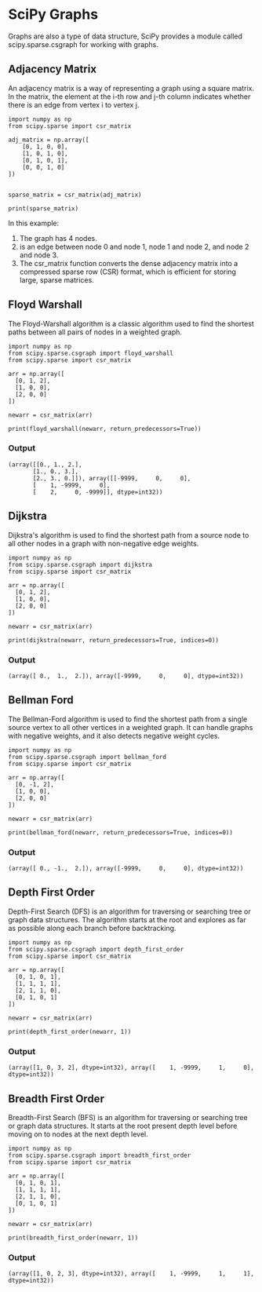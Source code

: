 # SciPy Graphs
Graphs are also a type of data structure, SciPy provides a module called scipy.sparse.csgraph for working with graphs.
## Adjacency Matrix
An adjacency matrix is a way of representing a graph using a square matrix. In the matrix, the element at the i-th row and j-th column indicates whether there is an edge from vertex 
i to vertex j.
```
import numpy as np
from scipy.sparse import csr_matrix

adj_matrix = np.array([
    [0, 1, 0, 0],
    [1, 0, 1, 0],
    [0, 1, 0, 1],
    [0, 0, 1, 0]
])


sparse_matrix = csr_matrix(adj_matrix)

print(sparse_matrix)
```
In this example:

1. The graph has 4 nodes.
2.  is an edge between node 0 and node 1, node 1 and node 2, and node 2 and node 3.
3. The csr_matrix function converts the dense adjacency matrix into a compressed sparse row (CSR) format, which is efficient for storing large, sparse matrices.
## Floyd Warshall
The Floyd-Warshall algorithm is a classic algorithm used to find the shortest paths between all pairs of nodes in a weighted graph.
```
import numpy as np
from scipy.sparse.csgraph import floyd_warshall
from scipy.sparse import csr_matrix

arr = np.array([
  [0, 1, 2],
  [1, 0, 0],
  [2, 0, 0]
])

newarr = csr_matrix(arr)

print(floyd_warshall(newarr, return_predecessors=True))
```
### Output
```
(array([[0., 1., 2.],
       [1., 0., 3.],
       [2., 3., 0.]]), array([[-9999,     0,     0],
       [    1, -9999,     0],
       [    2,     0, -9999]], dtype=int32))
```
## Dijkstra
Dijkstra's algorithm is used to find the shortest path from a source node to all other nodes in a graph with non-negative edge weights.
```
import numpy as np
from scipy.sparse.csgraph import dijkstra
from scipy.sparse import csr_matrix

arr = np.array([
  [0, 1, 2],
  [1, 0, 0],
  [2, 0, 0]
])

newarr = csr_matrix(arr)

print(dijkstra(newarr, return_predecessors=True, indices=0))
```
### Output
```
(array([ 0.,  1.,  2.]), array([-9999,     0,     0], dtype=int32))
```
## Bellman Ford
The Bellman-Ford algorithm is used to find the shortest path from a single source vertex to all other vertices in a weighted graph. It can handle graphs with negative weights, and it also detects negative weight cycles.
```
import numpy as np
from scipy.sparse.csgraph import bellman_ford
from scipy.sparse import csr_matrix

arr = np.array([
  [0, -1, 2],
  [1, 0, 0],
  [2, 0, 0]
])

newarr = csr_matrix(arr)

print(bellman_ford(newarr, return_predecessors=True, indices=0))
```
### Output
```
(array([ 0., -1.,  2.]), array([-9999,     0,     0], dtype=int32))
```
## Depth First Order
Depth-First Search (DFS) is an algorithm for traversing or searching tree or graph data structures. The algorithm starts at the root and explores as far as possible along each branch before backtracking.
```
import numpy as np
from scipy.sparse.csgraph import depth_first_order
from scipy.sparse import csr_matrix

arr = np.array([
  [0, 1, 0, 1],
  [1, 1, 1, 1],
  [2, 1, 1, 0],
  [0, 1, 0, 1]
])

newarr = csr_matrix(arr)

print(depth_first_order(newarr, 1))
```
### Output
```
(array([1, 0, 3, 2], dtype=int32), array([    1, -9999,     1,     0], dtype=int32))
```
## Breadth First Order
Breadth-First Search (BFS) is an algorithm for traversing or searching tree or graph data structures. It starts at the root present depth level before moving on to nodes at the next depth level.
```
import numpy as np
from scipy.sparse.csgraph import breadth_first_order
from scipy.sparse import csr_matrix

arr = np.array([
  [0, 1, 0, 1],
  [1, 1, 1, 1],
  [2, 1, 1, 0],
  [0, 1, 0, 1]
])

newarr = csr_matrix(arr)

print(breadth_first_order(newarr, 1))
```
### Output
```
(array([1, 0, 2, 3], dtype=int32), array([    1, -9999,     1,     1], dtype=int32))
```

